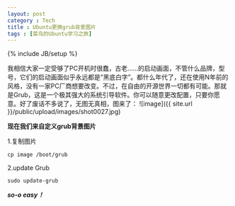 ```yaml
---
layout: post
category : Tech
title : Ubuntu更换grub背景图片
tags : [菜鸟的Ubuntu学习之旅]
---
```

{% include JB/setup %}

我相信大家一定受够了PC开机时很蠢，古老……的启动画面，不管什么品牌，型号，它们的启动画面似乎永远都是“黑底白字”。都什么年代了，还在使用N年前的风格，没有一家PC厂商想要改变。不过，在自由的开源世界一切都有可能。那就是Grub，这是一个极其强大的系统引导软件。你可以随意更改配置，只要你愿意。好了废话不多说了，无图无真相，图来了：
![image]({{ site.url }}/public/upload/images/shot0027.jpg)


**现在我们来自定义grub背景图片**

1.复制图片
	
	cp image /boot/grub

2.update Grub
	
	sudo update-grub
	
***so-o easy！***